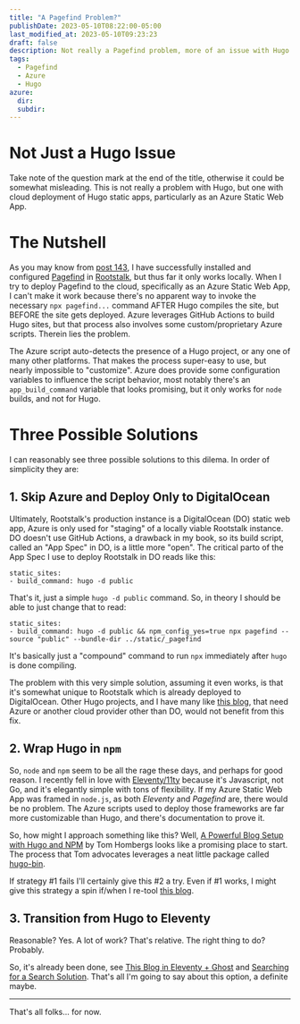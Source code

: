 ```yaml
---
title: "A Pagefind Problem?" 
publishDate: 2023-05-10T08:22:00-05:00
last_modified_at: 2023-05-10T09:23:23
draft: false
description: Not really a Pagefind problem, more of an issue with Hugo and cloud deployment, especially in Azure.
tags:
  - Pagefind
  - Azure
  - Hugo
azure:
  dir: 
  subdir: 
---  
```


# Not Just a Hugo Issue

Take note of the question mark at the end of the title, otherwise it could be somewhat misleading.  This is not really a problem with Hugo, but one with cloud deployment of Hugo static apps, particularly as an Azure Static Web App.

# The Nutshell

As you may know from [post 143](https://static.grinnell.edu/dlad-blog/posts/143-significant-rootstalk-retooling.md/), I have successfully installed and configured [Pagefind](https://pagefind.app/) in [Rootstalk](https://rootstalk.grinnell.edu), but thus far it only works locally.  When I try to deploy Pagefind to the cloud, specifically as an Azure Static Web App, I can't make it work because there's no apparent way to invoke the necessary `npx pagefind...` command AFTER Hugo compiles the site, but BEFORE the site gets deployed.  Azure leverages GitHub Actions to build Hugo sites, but that process also involves some custom/proprietary Azure scripts.  Therein lies the problem.  

The Azure script auto-detects the presence of a Hugo project, or any one of many other platforms.  That makes the process super-easy to use, but nearly impossible to "customize".  Azure does provide some configuration variables to influence the script behavior, most notably there's an `app_build_command` variable that looks promising, but it only works for `node` builds, and not for Hugo.

# Three Possible Solutions

I can reasonably see three possible solutions to this dilema.  In order of simplicity they are:

## 1. Skip Azure and Deploy Only to DigitalOcean

Ultimately, Rootstalk's production instance is a DigitalOcean (DO) static web app, Azure is only used for "staging" of a locally viable Rootstalk instance.  DO doesn't use GitHub Actions, a drawback in my book, so its build script, called an "App Spec" in DO, is a little more "open".  The critical parto of the App Spec I use to deploy Rootstalk in DO reads like this:

```
static_sites:
- build_command: hugo -d public
```

That's it, just a simple `hugo -d public` command.  So, in theory I should be able to just change that to read:

```
static_sites:
- build_command: hugo -d public && npm_config_yes=true npx pagefind --source "public" --bundle-dir ../static/_pagefind
```

It's basically just a "compound" command to run `npx` immediately after `hugo` is done compiling.  

The problem with this very simple solution, assuming it even works, is that it's somewhat unique to Rootstalk which is already deployed to DigitalOcean.  Other Hugo projects, and I have many like [this blog](https://static.grinnell.edu/dlad-blog), that need Azure or another cloud provider other than DO, would not benefit from this fix.

## 2. Wrap Hugo in `npm`

So, `node` and `npm` seem to be all the rage these days, and perhaps for good reason.  I recently fell in love with [Eleventy/11ty](https://www.11ty.dev) because it's Javascript, not Go, and it's elegantly simple with tons of flexibility.  If my Azure Static Web App was framed in `node.js`, as both _Eleventy_ and _Pagefind_ are, there would be no problem.  The Azure scripts used to deploy those frameworks are far more customizable than Hugo, and there's documentation to prove it.  

So, how might I approach something like this?  Well, [A Powerful Blog Setup with Hugo and NPM](https://www.blogtrack.io/blog/powerful-blog-setup-with-hugo-and-npm/) by Tom Hombergs looks like a promising place to start.  The process that Tom advocates leverages a neat little package called [hugo-bin](https://www.npmjs.com/package/hugo-bin).  

If strategy #1 fails I'll certainly give this #2 a try.  Even if #1 works, I might give this strategy a spin if/when I re-tool [this blog](https://static.grinnell.edu/dlad-blog).  

## 3. Transition from Hugo to Eleventy

Reasonable?  Yes.  A lot of work?  That's relative.  The right thing to do?  Probably.  

So, it's already been done, see [This Blog in Eleventy + Ghost](https://blog.summittdweller.com/this-blog-in-eleventy-ghost/) and [Searching for a Search Solution](https://blog.summittdweller.com/glad-i-found-pagefind/).  That's all I'm going to say about this option, a definite maybe.  

---

That's all folks... for now.  


